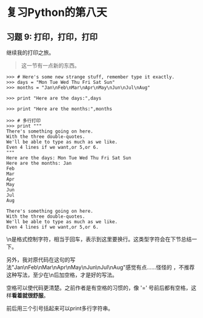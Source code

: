 # 复习Python的第八天

## 习题 9: 打印，打印，打印

继续我的打印之旅。
>  这一节有一点新的东西。
```python2
>>> # Here's some new strange stuff, remember type it exactly. 
>>> days = "Mon Tue Wed Thu Fri Sat Sun"
>>> months = "Jan\nFeb\nMar\nApr\nMay\nJun\nJul\nAug"

>>> print "Here are the days:",days

>>> print "Here are the months:",months

>>> # 多行打印
>>> print """                   
There's something going on here.
With the three double-quotes.
We'll be able to type as much as we like.
Even 4 lines if we want,or 5,or 6.
"""
Here are the days: Mon Tue Wed Thu Fri Sat Sun
Here are the months: Jan
Feb
Mar
Apr
May
Jun
Jul
Aug
                   
There's something going on here.
With the three double-quotes.
We'll be able to type as much as we like.
Even 4 lines if we want,or 5,or 6.
```
\n是格式控制字符，相当于回车，表示到这里要换行。这类型字符会在下节总结一下。

另外，我对原代码在这句的写法"Jan\nFeb\nMar\nApr\nMay\nJun\nJul\nAug"感觉有点……怪怪的
，不推荐这种写法，至少在\n后加空格，才是好的写法。

空格可以使代码更清楚。之前作者是有空格的习惯的，像 '=' 号前后都有空格，这样**看着就很舒服**。

前后用三个引号括起来可以print多行字符串。

